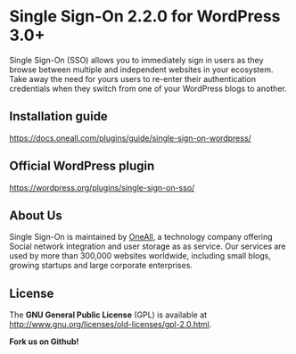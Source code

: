 # Single Sign-On 2.2.0 for WordPress 3.0+
Single Sign-On (SSO) allows you to immediately sign in users as they browse between multiple and independent websites in your ecosystem. 
Take away the need for yours users to re-enter their authentication credentials when they switch from one of your WordPress blogs to another. 


## Installation guide
https://docs.oneall.com/plugins/guide/single-sign-on-wordpress/


## Official WordPress plugin
https://wordpress.org/plugins/single-sign-on-sso/


## About Us
Single Sign-On is maintained by [OneAll](https://www.oneall.com), a technology company offering Social network integration 
and user storage as as service. Our services are used by more than 300,000 websites worldwide, including small blogs, growing 
startups and large corporate enterprises. 

## License
The **GNU General Public License** (GPL) is available at  
http://www.gnu.org/licenses/old-licenses/gpl-2.0.html.


**Fork us on Github!**
